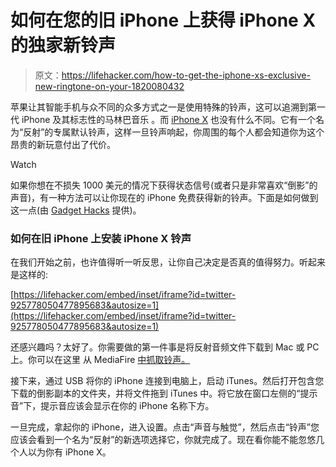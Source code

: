 # 如何在您的旧 iPhone 上获得 iPhone X 的独家新铃声

> 原文：<https://lifehacker.com/how-to-get-the-iphone-xs-exclusive-new-ringtone-on-your-1820080432>

苹果让其智能手机与众不同的众多方式之一是使用特殊的铃声，这可以追溯到第一代 iPhone 及其标志性的马林巴音乐 。而 [iPhone X](https://lifehacker.com/why-you-shouldnt-buy-the-iphone-x-at-launch-according-1819803348#_ga=2.232386655.1131600261.1509628339-1313785359.1499701416) 也没有什么不同。它有一个名为“反射”的专属默认铃声，这样一旦铃声响起，你周围的每个人都会知道你为这个昂贵的新玩意付出了代价。

Watch

如果你想在不损失 1000 美元的情况下获得状态信号(或者只是非常喜欢“倒影”的声音)，有一种方法可以让你现在的 iPhone 免费获得新的铃声。下面是如何做到这一点(由 [Gadget Hacks](https://smartphones.gadgethacks.com/how-to/get-iphone-xs-new-reflection-ringtone-any-iphone-0180888/) 提供)。

### 如何在旧 iPhone 上安装 iPhone X 铃声

在我们开始之前，也许值得听一听反思，让你自己决定是否真的值得努力。听起来是这样的:

 [https://lifehacker.com/embed/inset/iframe?id=twitter-925778050477895683&autosize=1](https://lifehacker.com/embed/inset/iframe?id=twitter-925778050477895683&autosize=1) 

还感兴趣吗？太好了。你需要做的第一件事是将反射音频文件下载到 Mac 或 PC 上。你可以在这里 从 MediaFire [中抓取铃声。](https://www.mediafire.com/file/63qt6oomj6xf0e8/Reflection.m4r)

接下来，通过 USB 将你的 iPhone 连接到电脑上，启动 iTunes。然后打开包含您下载的倒影副本的文件夹，并将文件拖到 iTunes 中。将它放在窗口左侧的“提示音”下，提示音应该会显示在你的 iPhone 名称下方。

一旦完成，拿起你的 iPhone，进入设置。点击“声音与触觉”，然后点击“铃声”您应该会看到一个名为“反射”的新选项选择它，你就完成了。现在看你能不能忽悠几个人以为你有 iPhone X。